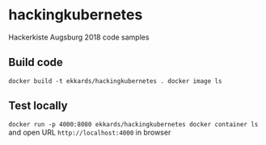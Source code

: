 # hackingkubernetes
Hackerkiste Augsburg 2018 code samples

## Build code
`
docker build -t ekkards/hackingkubernetes .
docker image ls
`

## Test locally
`
docker run -p 4000:8080 ekkards/hackingkubernetes
docker container ls
`
and open URL `http://localhost:4000` in browser

